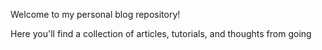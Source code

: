 Welcome to my personal blog repository! 

Here you'll find a collection of articles, tutorials, and thoughts from going
